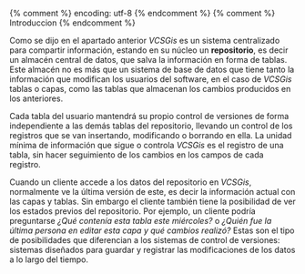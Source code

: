 {% comment %} encoding: utf-8 {% endcomment %}
{% comment %} Introduccion {% endcomment %} 

Como se dijo en el apartado anterior *VCSGis* es un sistema centralizado para compartir información, estando en su núcleo un **repositorio**, es decir un almacén central de datos, que salva la información en forma de tablas. Este almacén no es más que un sistema de base de datos que tiene tanto la información que modifican los usuarios del software, en el caso de *VCSGis* tablas o capas, como las tablas que almacenan los cambios producidos en los anteriores.

Cada tabla del usuario mantendrá su propio control de versiones de forma independiente a las demás tablas del repositorio, llevando un control de los registros que se van insertando, modificando o borrando en ella. La unidad mínima de información que sigue o controla *VCSGis* es el registro de una tabla, sin hacer seguimiento de los cambios en los campos de cada registro.

Cuando un cliente accede a los datos del repositorio en *VCSGis*, normalmente ve la última versión de este, es decir la información actual con las capas y tablas. Sin embargo el cliente también tiene la posibilidad de ver los estados previos del repositorio. Por ejemplo, un cliente podría preguntarse *¿Qué contenía esta tabla este miércoles?* o *¿Quién fue la última persona en editar esta capa y qué cambios realizó?* Estas son el tipo de posibilidades que diferencian a los sistemas de control de versiones: sistemas diseñados para guardar y registrar las modificaciones de los datos a lo largo del tiempo.

